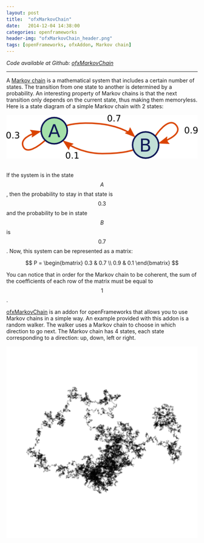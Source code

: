 ```yaml
---
layout: post
title:  "ofxMarkovChain"
date:   2014-12-04 14:38:00
categories: openframeworks
header-img: "ofxMarkovChain_header.png"
tags: [openFrameworks, ofxAddon, Markov chain]
---
```


<em>Code available at Github: </em>[<em>ofxMarkovChain</em> <i class="fa fa-github"></i>][ofxMarkovChain]
<hr>

A [Markov chain][Markov chain] is a mathematical system that includes a certain number of states. The transition from one state to another is determined by a probability. An interesting property of Markov chains is that the next transition only depends on the current state, thus making them memoryless. Here is a state diagram of a simple Markov chain with 2 states:

<div class="figure">
	<img src="/img/posts/ofxMarkovChain_markov_chain.png" alt="Markov chain">
</div>
<br>

If the system is in the state $$A$$, then the probability to stay in that state is $$0.3$$ and the probability to be in state $$B$$ is $$0.7$$. Now, this system can be represented as a matrix:

$$
	P = \begin{bmatrix}
0.3 & 0.7 \\
0.9 & 0.1
\end{bmatrix}
$$

You can notice that in order for the Markov chain to be coherent, the sum of the coefficients of each row of the matrix must be equal to $$1$$. 

[ofxMarkovChain][ofxMarkovChain] is an addon for openFrameworks that allows you to use Markov chains in a simple way. An example provided with this addon is a random walker. The walker uses a Markov chain to choose in which direction to go next. The Markov chain has 4 states, each state corresponding to a direction: up, down, left or right. 

<div class="figure">
	<img src="/img/posts/ofxMarkovChain_random_walker.png" alt="Random walker">
</div>

[Markov chain]: https://en.wikipedia.org/wiki/Markov_chain
[ofxMarkovChain]: https://github.com/elaye/ofxMarkovChain